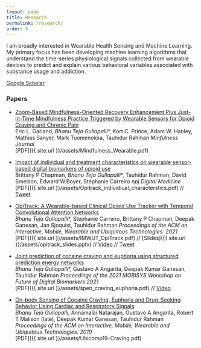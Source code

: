 ```yaml
---
layout: page
title: Research
permalink: /research/
order: 5
---
```


I am broadly interested in Wearable Health Sensing and Machine Learning. My primary focus has been developing machine learning algorithms that understand the time-series physiological signals collected from wearable devices to predict and explain various behavioral variables associated with substance usage and addiction.

[Google Scholar](https://scholar.google.com/citations?user=Jfoac8IAAAAJ&hl=en)

### Papers

* [Zoom-Based Mindfulness-Oriented Recovery Enhancement Plus Just-in-Time Mindfulness Practice Triggered by Wearable Sensors for Opioid Craving and Chronic Pain](https://link.springer.com/article/10.1007/s12671-023-02137-0)  
Eric L. Garland, <i>Bhanu Teja Gullapalli</i>\*, Kort C. Prince, Adam W. Hanley, Mathias Sanyer, Mark Tuomenoksa, Tauhidur Rahman
*Minfulness Journal*       
[PDF]({{ site.url }}/assets/Mindfulness_Wearable.pdf) 

* [Impact of individual and treatment characteristics on wearable sensor-based digital biomarkers of opioid use](https://www.nature.com/articles/s41746-022-00664-z)  
 Brittany P Chapman, <i>Bhanu Teja Gullapalli</i>\*,  Tauhidur Rahman, David Smelson, Edward W.Boyer, Stephanie Carreiro
*npj Digital Medicine*       
[PDF]({{ site.url }}/assets/Opitrack_individiual_characterstics.pdf) // [Tweet](https://x.com/ToxInnovation/status/1562127046750486529?s=20)

* [OpiTrack: A Wearable-based Clinical Opioid Use Tracker with Temporal Convolutional Attention Networks](https://doi.org/10.1145/3478107)  
 <i>Bhanu Teja Gullapalli</i>\*, 
Stephanie Carreiro, Brittany P Chapman, Deepak Ganesan, Jan Sjoquist, Tauhidur Rahman
*Proceedings of the ACM on Interactive, Mobile, Wearable and Ubiquitous Technologies. 2021*       
[PDF]({{ site.url }}/assets/IMWUT_OpiTrack.pdf) // [Slides]({{ site.url }}/assets/opitrack_slides.pptx) // [Video](https://www.youtube.com/watch?v=zo2sz6DhK84&ab_channel=MOSAICLabUCSD) // [Tweet](https://x.com/BhanuGullapalli/status/1425200363053985792?s=20)

* [Joint prediction of cocaine craving and euphoria using structured prediction energy networks](https://dl.acm.org/doi/abs/10.1145/3469266.3469881)  
 <i>Bhanu Teja Gullapalli</i>\*, 
Gustavo A Angarita, Deepak Kumar Ganesan, Tauhidur Rahman
*Proceedings of the 2021 MOBISYS Workshop on Future of Digital Biomarkers 2021*    
[PDF]({{ site.url }}/assets/spen_craving_euphoria.pdf) // [Video](https://www.youtube.com/watch?v=GWDFOkj6gU0&ab_channel=ACMSIGMOBILEONLINE)

* [On-body Sensing of Cocaine Craving, Euphoria and Drug-Seeking Behavior Using Cardiac and Respiratory Signals](https://dl.acm.org/doi/10.1145/3328917)  
*Bhanu Teja Gullapalli*, Annamalai Natarajan, Gustavo A Angarita, Robert T Malison (late), Deepak Kumar Ganesan, Tauhidur Rahman  
*Proceedings of the ACM on Interactive, Mobile, Wearable and Ubiquitous Technologies. 2019*  
[PDF]({{ site.url }}/assets/Ubicomp19-Craving.pdf)




